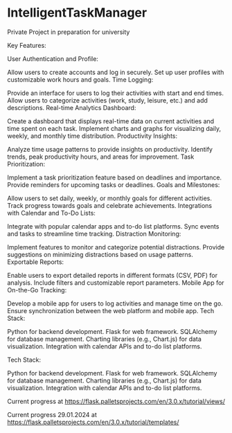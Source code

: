 # IntelligentTaskManager
Private Project in preparation for university

Key Features:

User Authentication and Profile:

Allow users to create accounts and log in securely.
Set up user profiles with customizable work hours and goals.
Time Logging:

Provide an interface for users to log their activities with start and end times.
Allow users to categorize activities (work, study, leisure, etc.) and add descriptions.
Real-time Analytics Dashboard:

Create a dashboard that displays real-time data on current activities and time spent on each task.
Implement charts and graphs for visualizing daily, weekly, and monthly time distribution.
Productivity Insights:

Analyze time usage patterns to provide insights on productivity.
Identify trends, peak productivity hours, and areas for improvement.
Task Prioritization:

Implement a task prioritization feature based on deadlines and importance.
Provide reminders for upcoming tasks or deadlines.
Goals and Milestones:

Allow users to set daily, weekly, or monthly goals for different activities.
Track progress towards goals and celebrate achievements.
Integrations with Calendar and To-Do Lists:

Integrate with popular calendar apps and to-do list platforms.
Sync events and tasks to streamline time tracking.
Distraction Monitoring:

Implement features to monitor and categorize potential distractions.
Provide suggestions on minimizing distractions based on usage patterns.
Exportable Reports:

Enable users to export detailed reports in different formats (CSV, PDF) for analysis.
Include filters and customizable report parameters.
Mobile App for On-the-Go Tracking:

Develop a mobile app for users to log activities and manage time on the go.
Ensure synchronization between the web platform and mobile app.
Tech Stack:

Python for backend development.
Flask for web framework.
SQLAlchemy for database management.
Charting libraries (e.g., Chart.js) for data visualization.
Integration with calendar APIs and to-do list platforms.

Tech Stack:

Python for backend development.
Flask for web framework.
SQLAlchemy for database management.
Charting libraries (e.g., Chart.js) for data visualization.
Integration with calendar APIs and to-do list platforms.

Current progress at https://flask.palletsprojects.com/en/3.0.x/tutorial/views/

Current progress 29.01.2024 at https://flask.palletsprojects.com/en/3.0.x/tutorial/templates/
